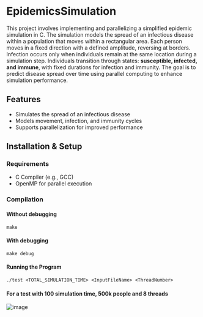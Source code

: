 # EpidemicsSimulation
This project involves implementing and parallelizing a simplified epidemic simulation in C. The simulation models the spread of an infectious disease within a population that moves within a rectangular area. Each person moves in a fixed direction with a defined amplitude, reversing at borders. Infection occurs only when individuals remain at the same location during a simulation step. Individuals transition through states: **susceptible, infected, and immune**, with fixed durations for infection and immunity. The goal is to predict disease spread over time using parallel computing to enhance simulation performance.

## Features
- Simulates the spread of an infectious disease
- Models movement, infection, and immunity cycles
- Supports parallelization for improved performance

## Installation & Setup
### Requirements
- C Compiler (e.g., GCC)
- OpenMP for parallel execution

### Compilation
#### Without debugging
```
make
```

#### With debugging
```
make debug
```
#### Running the Program
```
./test <TOTAL_SIMULATION_TIME> <InputFileName> <ThreadNumber>
```

#### For a test with 100 simulation time, 500k people and 8 threads
![image](https://github.com/user-attachments/assets/c804abf8-3007-4f00-9194-1bacf6d32290)
